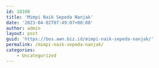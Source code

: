 ```yaml
---
id: 18108
title: 'Mimpi Naik Sepeda Nanjak'
date: '2023-04-02T07:49:07+00:00'
author: admin
layout: post
guid: 'https://bos.awn.biz.id/mimpi-naik-sepeda-nanjak/'
permalink: /mimpi-naik-sepeda-nanjak/
categories:
    - Uncategorized
---
```


